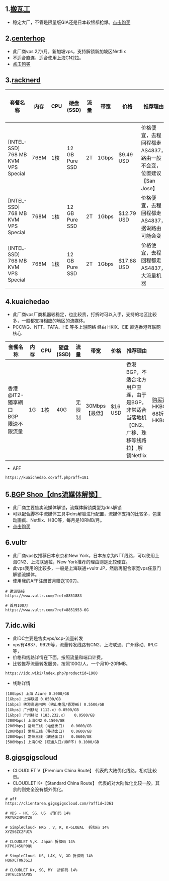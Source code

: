 ## 1.[搬瓦工](https://bandwagonhost.com/aff.php?aff=64917)
- 稳定大厂，不管是限量版GIA还是日本软银都抢爆。[点击购买](https://bandwagonhost.com/aff.php?aff=64917)

## 2.[centerhop](https://my.centerhop.com/aff.php?aff=190)
- 此厂商vps 2刀/月，新加坡vps，支持解锁新加坡区Netflix
- 不适合直连，适合使用上海CN2拉。
- [点击购买](https://my.centerhop.com/aff.php?aff=190)

## 3.[racknerd](https://my.racknerd.com/aff.php?aff=2705)

套餐名称|内存|CPU|硬盘(SSD)|流量|带宽|价格|推荐理由|购买链接
---|---|---|---|---|---|---|---|---
[INTEL-SSD] 768 MB KVM VPS Special|768M|1核|12 GB Pure SSD|2T|1Gbps|$9.49 USD|价格便宜，去程回程都走AS4837，路由一般不会变，位置建议【San Jose】|[购买链接](https://my.racknerd.com/aff.php?aff=2705&pid=476)
[INTEL-SSD] 768 MB KVM VPS Special|768M|1核|12 GB Pure SSD|2T|1Gbps|$12.79 USD|价格便宜，去程回程都走AS4837，据说路由可能会变|[购买链接](https://my.racknerd.com/aff.php?aff=2705&pid=498)
[INTEL-SSD] 768 MB KVM VPS Special|768M|1核|12 GB Pure SSD|2T|1Gbps|$17.88 USD|价格便宜，去程回程都走AS4837，大流量机器|[购买链接](https://my.racknerd.com/aff.php?aff=2705&pid=508)


## 4.kuaichedao

- 此厂商vps厂商机器较稳定，也比较贵，打折时可以入手，支持的地区比较多，一般都支持相应的地区的流媒体。
- PCCWG、NTT、TATA、HE 等多上游网络 经由 HKIX、EIE 直连香港互联网核心

套餐名称|内存|CPU|硬盘(SSD)|流量|带宽|价格|推荐理由|购买链接/优惠码
---|---|---|---|---|---|---|---|---
香港@IT2-獨享網口 BGP 限速不限流量|1G|1核|40G|无限制|30Mbps【最低】|$16 USD|香港BGP，不适合北方用户直连，由于是BGP，非常适合当落地机【CN2、广移、珠移等线路拉】,解锁Netflix|[购买链接](https://kuaichedao.co/store/hong-kong-data-center?aff=181)/58折，年付，用码 HKBGP/IT2/21SMR/AN/42OFF 68折，半年付，用码 HKBGP/IT2/21SMR/SA/32OFF

- AFF
```
https://kuaichedao.co/aff.php?aff=181
```

## 5.[BGP Shop【dns流媒体解锁】](https://shop.bgp.sh/aff.php?aff=154)
- 此厂商主要售卖流媒体解锁，流媒体解锁类型为dns解锁
- 可以配合脚本中流媒体工具中dns解锁进行配置，流媒体支持的比较多，包含动画疯、Netflix、HBO等，每月是10RMB/月。
- [点击购买](https://shop.bgp.sh/aff.php?aff=154)

## 6.vultr
- 此厂商vps仅推荐日本东京和New York，日本东京为NTT线路，可以使用上海CN2、上海联通拉，New York推荐的理由则是比较便宜。
- 此vps我用的比较多，一般是上海联通+vultr JP，然后再配合家宽vps任意门解锁流媒体。
- 使用我的AFF注册首月赠送100刀。

```
# 邀请链接
https://www.vultr.com/?ref=8851883

# 首月100刀
https://www.vultr.com/?ref=8851953-6G
```



## 7.idc.wiki
- 此IDC主要是售卖vps/scp-流量转发
- vps有4837、9929等，流量转发线路有CN2、上海联通、广州移动、IPLC等，
- 价格和线路详情在下面，按照流量和端口计费。
- 比较推荐流量转发服务，按照100G/人，一个月10-20RMB。

```
https://idc.wiki/lndex.php?productid=1900
```

- 线路详情
```
[10Gbps] 上海 Azure 0.3000/GB
[1Gbps] 上海联通 0.0500/GB
[1Gbps] 佛港高速内网 (佛山电信/香港HE) 0.5500/GB
[1Gbps] 广州移动 (112.x) 0.0500/GB
[1Gbps] 广州移动 (183.232.x)	0.0500/GB
[200Mbps] 上海CN2 0.1500/GB
[200Mbps] 常州三线 (电信出口)	0.0600/GB
[200Mbps] 常州三线 (移动出口)	0.0600/GB
[200Mbps] 常州三线 (联通出口)	0.0600/GB
[500Mbps] 上海CN2 (联通入口/UDP不) 0.1000/GB
```

## 8.gigsgigscloud
- CLOUDLET V【Premium China Route】 代表的大陆优化线路，相对比较贵。
- CLOUDLET K+【Standard China Route】 代表的对大陆优化比较一般。其余的则完全没有额外优化。

```
# aff 
https://clientarea.gigsgigscloud.com/?affid=3361

# VDS - HK, SG, US  折扣码 14% 
PRYVK24PNTZG

# SimpleCloud- HKG , V, K, K-GLOBAL  折扣码 14% 
XYZ56ZC2FUIV

# CLOUDLET V,K. Japan 折扣码 14% 
KFP0J45UP0QU

# SimpleCloud- US, LAX, V, XD 折扣码 14% 
HQ6XCT0N3G1J

# CLOUDLET K+, SG, MY  折扣码 14% 
39T6LCGTAPO5
```
